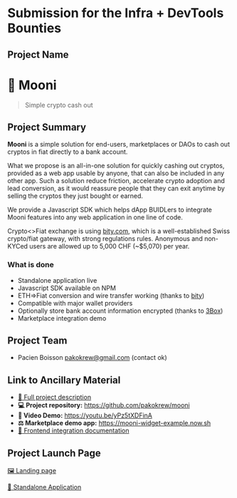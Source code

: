 # Submission for the Infra + DevTools Bounties

## Project Name

# 🌚 Mooni
> Simple crypto cash out

## Project Summary

**Mooni** is a simple solution for end-users, marketplaces or DAOs to cash out cryptos in fiat directly to a bank account.

What we propose is an all-in-one solution for quickly cashing out cryptos, provided as a web app usable by anyone, that can also be included in any other app.
Such a solution reduce friction, accelerate crypto adoption and lead conversion, as it would reassure people that they can exit anytime by selling the cryptos they just bought or earned.


We provide a Javascript SDK which helps dApp BUIDLers to integrate Mooni features into any web application in one line of code.

Crypto<>Fiat exchange is using [bity.com](https://bity.com), which is a well-established Swiss crypto/fiat gateway, with strong regulations rules. Anonymous and non-KYCed users are allowed up to 5,000 CHF (~$5,070) per year.


### What is done
* Standalone application live
* Javascript SDK available on NPM
* ETH=>Fiat conversion and wire transfer working (thanks to [bity](https://bity.com))
* Compatible with major wallet providers
* Optionally store bank account information encrypted (thanks to [3Box](https://3box.io))
* Marketplace integration demo

## Project Team

* Pacien Boisson <pakokrew@gmail.com> (contact ok)

## Link to Ancillary Material

- [📄 Full project description](https://docs.google.com/document/d/1QWOLXnNqmSOuMTSsneINZ1yYGyro7_HZdCrcj2PEVrc)
- **💻 Project repository:** https://github.com/pakokrew/mooni
- **🎥 Video Demo:** https://youtu.be/yPz5tXDFinA
- **⚖️ Marketplace demo app:** https://mooni-widget-example.now.sh
- [🔮 Frontend integration documentation](https://github.com/pakokrew/mooni/blob/master/README.md#-Frontend-integration)

## Project Launch Page

[🖼 Landing page](https://mooni.launchaco.com)

[🚀 Standalone Application](https://mooni.now.sh)
